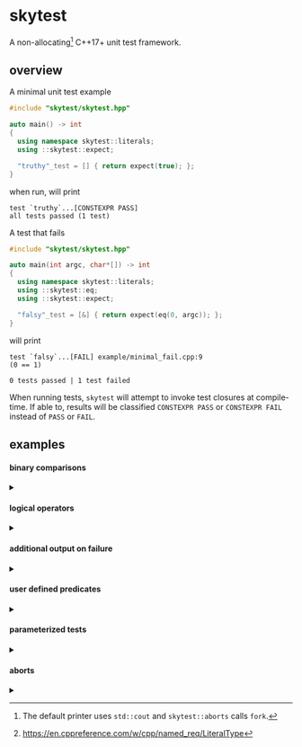 # skytest

A non-allocating[^1] C++17+ unit test framework.

## overview

A minimal unit test example

```cpp:example/minimal_pass.cpp
#include "skytest/skytest.hpp"

auto main() -> int
{
  using namespace skytest::literals;
  using ::skytest::expect;

  "truthy"_test = [] { return expect(true); };
}

```

when run, will print

```console:example/minimal_pass.log
test `truthy`...[CONSTEXPR PASS]
all tests passed (1 test)

```

A test that fails

```cpp:example/minimal_fail.cpp
#include "skytest/skytest.hpp"

auto main(int argc, char*[]) -> int
{
  using namespace skytest::literals;
  using ::skytest::eq;
  using ::skytest::expect;

  "falsy"_test = [&] { return expect(eq(0, argc)); };
}

```

will print

```console:example/minimal_fail.log
test `falsy`...[FAIL] example/minimal_fail.cpp:9
(0 == 1)

0 tests passed | 1 test failed

```

When running tests, `skytest` will attempt to invoke test closures at
compile-time. If able to, results will be classified `CONSTEXPR PASS` or
`CONSTEXPR FAIL` instead of `PASS` or `FAIL`.

## examples

#### binary comparisons
<details><summary></summary>


Binary comparison predicates display arguments on failure.

```cpp:example/binary_comparisons.cpp
#include "skytest/skytest.hpp"

auto main() -> int
{
  using namespace skytest::literals;
  using ::skytest::eq;
  using ::skytest::expect;
  using ::skytest::ge;
  using ::skytest::gt;
  using ::skytest::le;
  using ::skytest::lt;
  using ::skytest::ne;

  "eq"_test = [] { return expect(eq(1, 1)); };
  "ne"_test = [] { return expect(ne(1, 0)); };
  "lt"_test = [] { return expect(lt(0, 1)); };
  "gt"_test = [] { return expect(gt(1, 0)); };
  "le"_test = [] { return expect(le(1, 1)); };
  "ge"_test = [] { return expect(ge(1, 1)); };
}

```

</details>


#### logical operators
<details><summary></summary>


Logical operators can be used to compose predicates - including user defined predicates.

```cpp:example/logical_operations.cpp
#include "skytest/skytest.hpp"

auto main() -> int
{
  using namespace skytest::literals;
  using ::skytest::expect;
  using ::skytest::lt;

  "and"_test = [] { return expect(lt(1, 2) and lt(2, 3)); };
  "or"_test = [] { return expect(lt(3, 2) or lt(2, 3)); };
  "not"_test = [] { return expect(not lt(1, 0)); };
}

```

</details>


#### additional output on failure
<details><summary></summary>


Additional output can be displayed on test failure.

```cpp:example/additional_output.cpp
#include "skytest/skytest.hpp"

#include <utility>

auto main() -> int
{
  using namespace skytest::literals;
  using ::skytest::eq;
  using ::skytest::expect;

  "string-view-ish"_test = [] { return expect(eq(1, 2), "a message"); };

  "ostream invocable closure"_test = [] {
    const auto x = std::pair{1, 2};
    const auto y = std::pair{2, 1};
    return expect(eq(x, y), [=](auto& os) {
      os << x.first << ", " << y.first << "\n";
    });
  };
}

```
```console:example/additional_output.log
test `string-view-ish`...[CONSTEXPR FAIL] example/additional_output.cpp:11
(1 == 2)
a message
test `ostream invocable closure`...[CONSTEXPR FAIL] example/additional_output.cpp:16
(std::pair<int, int>{...} == std::pair<int, int>{...})
1, 2

0 tests passed | 2 tests failed

```

NOTE: The message closure is not invoked within the test closure. Capturing
`x` and `y` by reference will result in dangling.
</details>


#### user defined predicates
<details><summary></summary>


Defining a predicate with `pred` captures and displays arguments on failure.

```cpp:example/user_defined_predicates.cpp
#include "skytest/skytest.hpp"

#include <array>
#include <iterator>

auto main() -> int
{
  using namespace skytest::literals;
  using ::skytest::expect;
  using ::skytest::pred;

  static constexpr auto empty = pred([](const auto& rng) {
    return std::empty(rng);
  });

  "empty array"_test = [] { return expect(empty(std::array{1, 2, 3})); };
}

```
```console:example/user_defined_predicates.log
test `empty array`...[CONSTEXPR FAIL] example/user_defined_predicates.cpp:16
(lambda at example/user_defined_predicates.cpp:12:38){}([1, 2, 3])

0 tests passed | 1 test failed

```

The description of user defined predicates can be customized

```cpp:example/described_predicates.cpp

#include "skytest/skytest.hpp"

#include <array>
#include <string_view>

using namespace skytest::literals;
using ::skytest::expect;
using ::skytest::pred;

struct empty_desc
{
  using notation_type = skytest::notation::function;
  static constexpr auto symbol = std::string_view{"empty"};
};

static constexpr auto empty = pred(empty_desc{}, [](const auto& rng) {
  return std::empty(rng);
});

auto main() -> int
{

  "empty array"_test = [] { return expect(empty(std::array{1, 2, 3})); };
}

```
```console:example/described_predicates.log
test `empty array`...[CONSTEXPR FAIL] example/described_predicates.cpp:24
empty([1, 2, 3])

0 tests passed | 1 test failed

```

C++20 enables a terser syntax.

```cpp:example/described_predicates_20.cpp
#include "skytest/skytest.hpp"

#include <array>

auto main() -> int
{
  using namespace skytest::literals;
  using ::skytest::expect;
  using ::skytest::function;
  using ::skytest::pred;

  static constexpr auto empty = pred(function<"∅">, std::ranges::empty);

  "empty array"_test = [] { return expect(empty(std::array{1, 2, 3})); };
}

```

</details>


#### parameterized tests
<details><summary></summary>


Tests can be parameterized by type

```cpp:example/type_parameterized.cpp
#include "skytest/skytest.hpp"

#include <cmath>
#include <complex>
#include <tuple>

auto main() -> int
{
  using namespace ::skytest::literals;
  using ::skytest::eq;
  using ::skytest::expect;
  using ::skytest::types;

  "typed"_test * std::tuple<int, float, std::complex<double>>{} =  //
      [](auto param) { return expect(eq(0, std::abs(param))); };

  "with types param"_test * types<int, float> =  //
      [](auto type_id) {
        using T = typename decltype(type_id)::type;
        return expect(eq(T{}, T{} + T{}));
      };
}

```

or by value

```cpp:example/value_parameterized.cpp
#include "skytest/skytest.hpp"

#include <vector>

auto main() -> int
{
  using namespace ::skytest::literals;
  using ::skytest::expect;
  using ::skytest::lt;

  "values"_test * std::vector{1, 2, 3} =  //
      [](auto param) { return expect(lt(0, param)); };
}

```

If parameters are defined as a static constant, `param_ref` may enable
compile-time tests.

```cpp:example/param_ref_parameterized.cpp
#include "skytest/skytest.hpp"

#include <array>
#include <tuple>

auto main() -> int
{
  using namespace ::skytest::literals;
  using ::skytest::eq;
  using ::skytest::expect;
  using ::skytest::lt;
  using ::skytest::param_ref;

  static constexpr auto type_params = std::tuple{1.0F, 1.0};

  "types with param_ref"_test * param_ref<type_params> =  //
      [](auto param) { return expect(eq(1, param)); };

  static constexpr auto value_params = std::array{1, 2, 3};

  "values with param_ref"_test * param_ref<value_params> =  //
      [](auto param) { return expect(lt(0, param)); };
}

```

If parameters are defined as a literal-type[^2], C++20 allows use of `param`:

```cpp:example/param_parameterized.cpp
#include "skytest/skytest.hpp"

#include <array>

auto main() -> int
{
  using namespace ::skytest::literals;
  using ::skytest::expect;
  using ::skytest::lt;
  using ::skytest::param;

  "with paramf"_test * param<std::array{1, 2, 3}> =  //
      [](auto param) { return expect(lt(0, param)); };
}

```

</details>


#### aborts
<details><summary></summary>


Check that abort is called (e.g. in a function precondition).

```cpp:example/aborts.cpp
#include "skytest/skytest.hpp"

#include <cassert>

auto main() -> int
{
  using namespace ::skytest::literals;
  using ::skytest::aborts;
  using ::skytest::expect;

  static const auto not_zero = [](int value) { assert(value != 0); };

  "aborts"_test = [] { return expect(aborts([] { not_zero(0); })); };
}

```

</details>


[^1]: The default printer uses `std::cout` and `skytest::aborts` calls `fork`.
[^2]: https://en.cppreference.com/w/cpp/named_req/LiteralType
